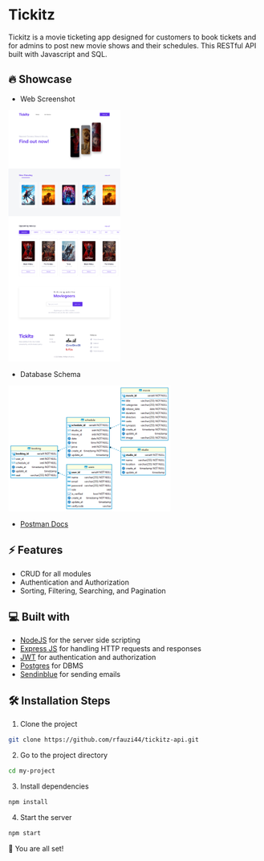 # Tickitz
Tickitz is a movie ticketing app designed for customers to book tickets and for admins to post new movie shows and their schedules. This RESTful API built with Javascript and SQL.

## 🔥 Showcase
- Web Screenshot

<img src="app-image.png" alt="Alt text" height="500">

- Database Schema

<img src="db-image.png" alt="Alt text" height="250">

- [Postman Docs](https://documenter.getpostman.com/view/25042327/2s93JtQ3v8)

## ⚡ Features
- CRUD for all modules
- Authentication and Authorization
- Sorting, Filtering, Searching, and Pagination

## 💻 Built with
-   [NodeJS](https://github.com/nodejs/node) for the server side scripting
-   [Express JS](https://github.com/expressjs/express) for handling HTTP requests and responses
-   [JWT](https://github.com/auth0/node-jsonwebtoken) for authentication and authorization
-   [Postgres](https://github.com/postgres/postgres) for DBMS
-   [Sendinblue](https://github.com/sendinblue/APIv3-nodejs-library) for sending emails

## 🛠️ Installation Steps

1. Clone the project

```bash
git clone https://github.com/rfauzi44/tickitz-api.git
```

2. Go to the project directory

```bash
cd my-project
```

3. Install dependencies

```bash
npm install
```

4. Start the server

```bash
npm start
```

🌟 You are all set!